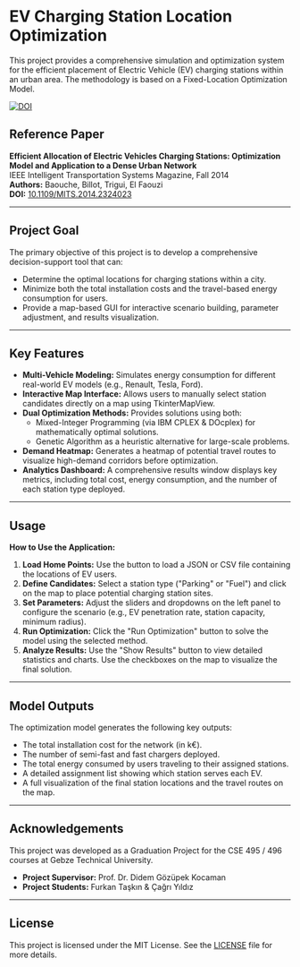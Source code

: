 # EV Charging Station Location Optimization

This project provides a comprehensive simulation and optimization system for the efficient placement of Electric Vehicle (EV) charging stations within an urban area. The methodology is based on a Fixed-Location Optimization Model.

[![DOI](https://zenodo.org/badge/DOI/10.5281/zenodo.15786174.svg)](https://doi.org/10.5281/zenodo.15786174)

## Reference Paper

**Efficient Allocation of Electric Vehicles Charging Stations: Optimization Model and Application to a Dense Urban Network**  
IEEE Intelligent Transportation Systems Magazine, Fall 2014  
**Authors:** Baouche, Billot, Trigui, El Faouzi  
**DOI:** [10.1109/MITS.2014.2324023](https://doi.org/10.1109/MITS.2014.2324023)

---

## Project Goal

The primary objective of this project is to develop a comprehensive decision-support tool that can:

- Determine the optimal locations for charging stations within a city.
- Minimize both the total installation costs and the travel-based energy consumption for users.
- Provide a map-based GUI for interactive scenario building, parameter adjustment, and results visualization.

---

## Key Features

- **Multi-Vehicle Modeling:** Simulates energy consumption for different real-world EV models (e.g., Renault, Tesla, Ford).
- **Interactive Map Interface:** Allows users to manually select station candidates directly on a map using TkinterMapView.
- **Dual Optimization Methods:** Provides solutions using both:
  - Mixed-Integer Programming (via IBM CPLEX & DOcplex) for mathematically optimal solutions.
  - Genetic Algorithm as a heuristic alternative for large-scale problems.
- **Demand Heatmap:** Generates a heatmap of potential travel routes to visualize high-demand corridors before optimization.
- **Analytics Dashboard:** A comprehensive results window displays key metrics, including total cost, energy consumption, and the number of each station type deployed.

---

## Usage

**How to Use the Application:**

1. **Load Home Points:** Use the button to load a JSON or CSV file containing the locations of EV users.
2. **Define Candidates:** Select a station type ("Parking" or "Fuel") and click on the map to place potential charging station sites.
3. **Set Parameters:** Adjust the sliders and dropdowns on the left panel to configure the scenario (e.g., EV penetration rate, station capacity, minimum radius).
4. **Run Optimization:** Click the "Run Optimization" button to solve the model using the selected method.
5. **Analyze Results:** Use the "Show Results" button to view detailed statistics and charts. Use the checkboxes on the map to visualize the final solution.

---

## Model Outputs

The optimization model generates the following key outputs:

- The total installation cost for the network (in k€).
- The number of semi-fast and fast chargers deployed.
- The total energy consumed by users traveling to their assigned stations.
- A detailed assignment list showing which station serves each EV.
- A full visualization of the final station locations and the travel routes on the map.

---

## Acknowledgements

This project was developed as a Graduation Project for the CSE 495 / 496 courses at Gebze Technical University.

- **Project Supervisor:** Prof. Dr. Didem Gözüpek Kocaman  
- **Project Students:** Furkan Taşkın & Çağrı Yıldız

---

## License

This project is licensed under the MIT License. See the [LICENSE](LICENSE) file for more details.
